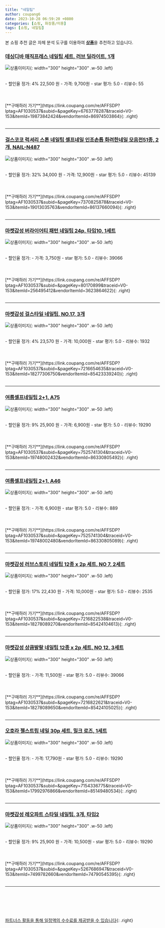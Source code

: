 ```yaml
---
title: "네일팁"
author: coupang6
date: 2023-10-28 06:59:20 +0800
categories: [쇼핑, 화장품/미용]
tags: [쇼핑, 네일팁]
---
```


본 쇼핑 추천 글은 자체 분석 도구를 이용하여 [**상품**](https://link.coupang.com/a/bao1ui)을 추천하고 있습니다.

### [데싱디바 매직프레스 네일팁 세트, 러브 딜라이트, 1개](https://link.coupang.com/re/AFFSDP?lptag=AF1030537&subid=&pageKey=6763778287&traceid=V0-153&itemId=19873842424&vendorItemId=86974503864)

![상품이미지](https://thumbnail6.coupangcdn.com/thumbnails/remote/230x230ex/image/retail/images/2023/08/24/14/6/29c0ef15-6876-433e-9644-cae9fddf367d.jpg){: width="300" height="300" .w-50 .left}


<br>
- 할인율 정가: 4%  22,500   원
- 가격: 9,700원
- star 평가: 5.0
- 리뷰수: 55
<br>
<br>
<br>
<br>
[**구매하러 가기**](https://link.coupang.com/re/AFFSDP?lptag=AF1030537&subid=&pageKey=6763778287&traceid=V0-153&itemId=19873842424&vendorItemId=86974503864){: .right}
<br>
<br>

---

### [걸스코코 럭셔리 스톤 네일팁 셀프네일 인조손톱 화려한네일 모음전51종, 2개, NAIL-N487](https://link.coupang.com/re/AFFSDP?lptag=AF1030537&subid=&pageKey=7370825878&traceid=V0-153&itemId=19013035763&vendorItemId=86137660094)

![상품이미지](https://thumbnail10.coupangcdn.com/thumbnails/remote/230x230ex/image/vendor_inventory/7cbf/02b67b5263ea4b487914cfd5a90f8e66e736a95d1c4684ce52771a60f70e.jpg){: width="300" height="300" .w-50 .left}


<br>
- 할인율 정가: 32%  34,000   원
- 가격: 12,900원
- star 평가: 5.0
- 리뷰수: 45139
<br>
<br>
<br>
<br>
[**구매하러 가기**](https://link.coupang.com/re/AFFSDP?lptag=AF1030537&subid=&pageKey=7370825878&traceid=V0-153&itemId=19013035763&vendorItemId=86137660094){: .right}
<br>
<br>

---

### [마켓감성 버라이어티 패턴 네일팁 24p, 타입10, 1세트](https://link.coupang.com/re/AFFSDP?lptag=AF1030537&subid=&pageKey=80170899&traceid=V0-153&itemId=256495412&vendorItemId=3623864622)

![상품이미지](https://thumbnail7.coupangcdn.com/thumbnails/remote/230x230ex/image/retail/images/2018/04/04/19/5/7cf54c4f-12e0-49ac-b2cb-9a8e9a2a671d.jpg){: width="300" height="300" .w-50 .left}


<br>
- 할인율 정가: 
- 가격: 3,750원
- star 평가: 5.0
- 리뷰수: 39066
<br>
<br>
<br>
<br>
[**구매하러 가기**](https://link.coupang.com/re/AFFSDP?lptag=AF1030537&subid=&pageKey=80170899&traceid=V0-153&itemId=256495412&vendorItemId=3623864622){: .right}
<br>
<br>

---

### [마켓감성 걸스타일 네일팁, NO.17, 3개](https://link.coupang.com/re/AFFSDP?lptag=AF1030537&subid=&pageKey=7216654635&traceid=V0-153&itemId=18277306750&vendorItemId=85423339240)

![상품이미지](https://thumbnail7.coupangcdn.com/thumbnails/remote/230x230ex/image/retail/images/2023/03/23/12/4/2e12bdab-e954-4ee5-a917-a1a7923bef63.jpg){: width="300" height="300" .w-50 .left}


<br>
- 할인율 정가: 4%  23,570   원
- 가격: 10,000원
- star 평가: 5.0
- 리뷰수: 1932
<br>
<br>
<br>
<br>
[**구매하러 가기**](https://link.coupang.com/re/AFFSDP?lptag=AF1030537&subid=&pageKey=7216654635&traceid=V0-153&itemId=18277306750&vendorItemId=85423339240){: .right}
<br>
<br>

---

### [여름셀프네일팁 2+1, A75](https://link.coupang.com/re/AFFSDP?lptag=AF1030537&subid=&pageKey=7525741304&traceid=V0-153&itemId=19748002432&vendorItemId=86330805492)

![상품이미지](https://thumbnail6.coupangcdn.com/thumbnails/remote/230x230ex/image/vendor_inventory/a705/608c33659e8439a6aa80d37965a268245fc2c5e263bbd955744a1dd1870c.jpg){: width="300" height="300" .w-50 .left}


<br>
- 할인율 정가: 9%  25,900   원
- 가격: 6,900원
- star 평가: 5.0
- 리뷰수: 19290
<br>
<br>
<br>
<br>
[**구매하러 가기**](https://link.coupang.com/re/AFFSDP?lptag=AF1030537&subid=&pageKey=7525741304&traceid=V0-153&itemId=19748002432&vendorItemId=86330805492){: .right}
<br>
<br>

---

### [여름셀프네일팁 2+1, A46](https://link.coupang.com/re/AFFSDP?lptag=AF1030537&subid=&pageKey=7525741304&traceid=V0-153&itemId=19748002480&vendorItemId=86330805089)

![상품이미지](https://thumbnail6.coupangcdn.com/thumbnails/remote/230x230ex/image/vendor_inventory/1bbb/101dba78ade6afea4e49689e1aac397e85bf9726ff638378f817811f2424.jpg){: width="300" height="300" .w-50 .left}


<br>
- 할인율 정가: 
- 가격: 6,900원
- star 평가: 5.0
- 리뷰수: 889
<br>
<br>
<br>
<br>
[**구매하러 가기**](https://link.coupang.com/re/AFFSDP?lptag=AF1030537&subid=&pageKey=7525741304&traceid=V0-153&itemId=19748002480&vendorItemId=86330805089){: .right}
<br>
<br>

---

### [마켓감성 러브스토리 네일팁 12종 x 2p 세트, NO 7, 2세트](https://link.coupang.com/re/AFFSDP?lptag=AF1030537&subid=&pageKey=7216822538&traceid=V0-153&itemId=18278089270&vendorItemId=85424104613)

![상품이미지](https://thumbnail8.coupangcdn.com/thumbnails/remote/230x230ex/image/rs_quotation_api/iokanbnk/0a6f2f235f6e4b9c834f09d2ac109f75.jpg){: width="300" height="300" .w-50 .left}


<br>
- 할인율 정가: 17%  22,430   원
- 가격: 10,000원
- star 평가: 5.0
- 리뷰수: 2535
<br>
<br>
<br>
<br>
[**구매하러 가기**](https://link.coupang.com/re/AFFSDP?lptag=AF1030537&subid=&pageKey=7216822538&traceid=V0-153&itemId=18278089270&vendorItemId=85424104613){: .right}
<br>
<br>

---

### [마켓감성 상큼발랄 네일팁 12종 x 2p 세트, NO 12, 3세트](https://link.coupang.com/re/AFFSDP?lptag=AF1030537&subid=&pageKey=7216822621&traceid=V0-153&itemId=18278089650&vendorItemId=85424105025)

![상품이미지](https://thumbnail6.coupangcdn.com/thumbnails/remote/230x230ex/image/rs_quotation_api/rlianfhp/e93c4e57bb654603b839a66d8e20c9a4.jpg){: width="300" height="300" .w-50 .left}


<br>
- 할인율 정가: 
- 가격: 11,500원
- star 평가: 5.0
- 리뷰수: 39066
<br>
<br>
<br>
<br>
[**구매하러 가기**](https://link.coupang.com/re/AFFSDP?lptag=AF1030537&subid=&pageKey=7216822621&traceid=V0-153&itemId=18278089650&vendorItemId=85424105025){: .right}
<br>
<br>

---

### [오호라 젤스트립 네일 30p 세트, 밀크 로즈, 1세트](https://link.coupang.com/re/AFFSDP?lptag=AF1030537&subid=&pageKey=7154336775&traceid=V0-153&itemId=17992976866&vendorItemId=85149480534)

![상품이미지](https://thumbnail7.coupangcdn.com/thumbnails/remote/230x230ex/image/retail/images/2023/02/21/18/6/0f57dfd4-4a56-4f92-b152-1157d20ff43f.jpg){: width="300" height="300" .w-50 .left}


<br>
- 할인율 정가: 
- 가격: 17,790원
- star 평가: 5.0
- 리뷰수: 19290
<br>
<br>
<br>
<br>
[**구매하러 가기**](https://link.coupang.com/re/AFFSDP?lptag=AF1030537&subid=&pageKey=7154336775&traceid=V0-153&itemId=17992976866&vendorItemId=85149480534){: .right}
<br>
<br>

---

### [마켓감성 레오파트 스타일 네일팁, 3개, 타입2](https://link.coupang.com/re/AFFSDP?lptag=AF1030537&subid=&pageKey=5267686947&traceid=V0-153&itemId=7499782660&vendorItemId=74790545395)

![상품이미지](https://thumbnail6.coupangcdn.com/thumbnails/remote/230x230ex/image/rs_quotation_api/tizopynq/d242041534ae4726abc8e2140707b4ca.jpg){: width="300" height="300" .w-50 .left}


<br>
- 할인율 정가: 9%  25,900   원
- 가격: 10,500원
- star 평가: 5.0
- 리뷰수: 19290
<br>
<br>
<br>
<br>
[**구매하러 가기**](https://link.coupang.com/re/AFFSDP?lptag=AF1030537&subid=&pageKey=5267686947&traceid=V0-153&itemId=7499782660&vendorItemId=74790545395){: .right}
<br>
<br>

---
<br><br><br><br><br> [파트너스 활동을 통해 일정액의 수수료를 제공받을 수 있습니다](https://link.coupang.com/a/bao1ui){: .right}
